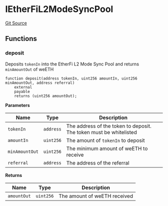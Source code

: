 # IEtherFiL2ModeSyncPool
[Git Source](https://github.com/seamless-protocol/ilm-v2/blob/c66c8e188b984325bffdd199b88ca303e9f58b11/src/interfaces/periphery/IEtherFiL2ModeSyncPool.sol)


## Functions
### deposit

Deposits `tokenIn` into the EtherFi L2 Mode Sync Pool and returns `minAmountOut` of weETH


```solidity
function deposit(address tokenIn, uint256 amountIn, uint256 minAmountOut, address referral)
    external
    payable
    returns (uint256 amountOut);
```
**Parameters**

|Name|Type|Description|
|----|----|-----------|
|`tokenIn`|`address`|The address of the token to deposit. The token must be whitelisted|
|`amountIn`|`uint256`|The amount of `tokenIn` to deposit|
|`minAmountOut`|`uint256`|The minimum amount of weETH to receive|
|`referral`|`address`|The address of the referral|

**Returns**

|Name|Type|Description|
|----|----|-----------|
|`amountOut`|`uint256`|The amount of weETH received|


